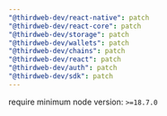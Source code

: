 ```yaml
---
"@thirdweb-dev/react-native": patch
"@thirdweb-dev/react-core": patch
"@thirdweb-dev/storage": patch
"@thirdweb-dev/wallets": patch
"@thirdweb-dev/chains": patch
"@thirdweb-dev/react": patch
"@thirdweb-dev/auth": patch
"@thirdweb-dev/sdk": patch
---
```


require minimum node version: `>=18.7.0`
